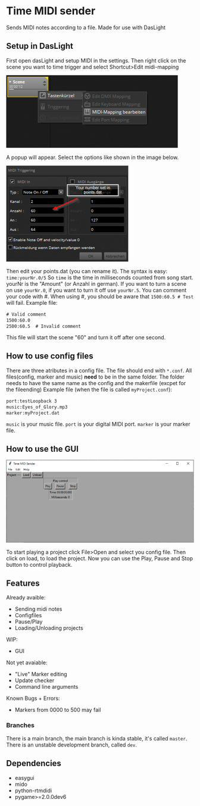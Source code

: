 # Time MIDI sender
Sends MIDI notes according to a file. Made for use with DasLight


## Setup in DasLight
First open dasLight and setup MIDI in the settings.
Then right click on the scene you want to time trigger and select Shortcut>Edit midi-mapping

![Here is an image][img1]

A popup will appear. Select the options like shown in the image below.

![Here is an image][img2]

Then edit your points.dat (you can rename it). The syntax is easy: `time:yourNr.0/5` So `time` is the time in milliseconds counted from song start. yourNr is the "Amount" (or Anzahl in german). If you want to turn a scene on use `yourNr.0`, if you want to turn it off use `yourNr.5`. You can comment your code with #. When using #, you should be aware that `1500:60.5 # Test` will fail. Example file:
```
# Valid comment
1500:60.0
2500:60.5  # Invalid comment
```
This file will start the scene "60" and turn it off after one second.

## How to use config files
There are three atributes in a config file. The file should end with `*.conf`. All files(config, marker and music) **need** to be in the same folder. The folder needs to have the same name as the config and the makerfile (excpet for the fileending) Example file (when the file is called `myProject.conf`):
```
port:testLoopback 3
music:Eyes_of_Glory.mp3
marker:myProject.dat
```
`music` is your music file. `port` is your digital MIDI port. `marker` is your marker file.

## How to use the GUI
![The main GUI][main]

To start playing a project click File>Open and select you config file. Then click on load, to load the project. Now you can use the Play, Pause and Stop button to control playback.

## Features
Already avaible:
- Sending midi notes
- Configfiles
- Pause/Play
- Loading/Unloading projects

WIP:
- GUI

Not yet avaiable:
- "Live" Marker editing
- Update checker
- Command line arguments

Known Bugs + Errors:
- Markers from 0000 to 500 may fail

### Branches
There is a main branch, the main branch is kinda stable, it's called `master`. There is an unstable development branch, called `dev`.

## Dependencies
- easygui
- mido
- python-rtmdidi
- pygame>=2.0.0dev6

[img1]: https://github.com/TheGreyDiamond/Time-MIDI-sender/blob/master/screenshots/dasLightselection.png?raw=truee "MiDi trigger"
[img2]: https://github.com/TheGreyDiamond/Time-MIDI-sender/blob/master/screenshots/dasLightMidi2.png?raw=true "MiDi trigger"
[main]: https://github.com/TheGreyDiamond/Time-MIDI-sender/blob/master/screenshots/Time-midi-sender-main-new.png?raw=true "Main window"

